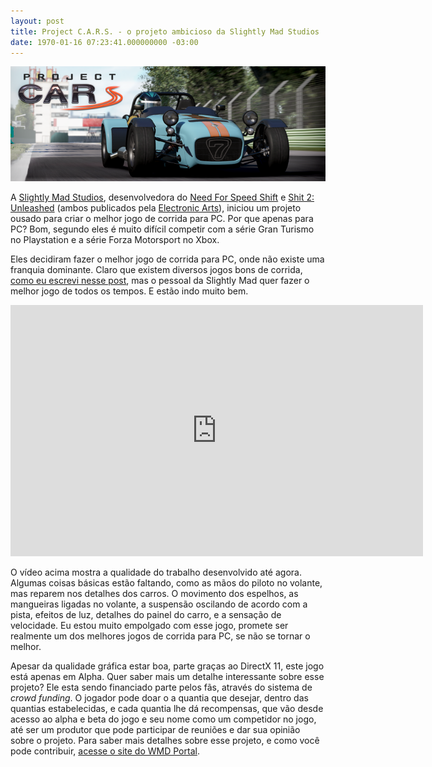 ```yaml
---
layout: post
title: Project C.A.R.S. - o projeto ambicioso da Slightly Mad Studios
date: 1970-01-16 07:23:41.000000000 -03:00
---
```


[![](../content/images/2012/04/cars_banner1.png "Project C.A.R.S")](../content/images/2012/04/cars_banner1.png)

A [Slightly Mad Studios](http://www.slightlymadstudios.com/ "Slightly Mad Studios"), desenvolvedora do [Need For Speed Shift](http://www.slightlymadstudios.com/games/need_for_speed_shift/ "Shift") e [Shit 2: Unleashed](http://www.slightlymadstudios.com/games/shift_2_unleashed/ "Shift 2") (ambos publicados pela [Electronic Arts](http://www.ea.com "EA")), iniciou um projeto ousado para criar o melhor jogo de corrida para PC. Por que apenas para PC? Bom, segundo eles é muito difícil competir com a série Gran Turismo no Playstation e a série Forza Motorsport no Xbox.

Eles decidiram fazer o melhor jogo de corrida para PC, onde não existe uma franquia dominante. Claro que existem diversos jogos bons de corrida, [como eu escrevi nesse post](http://gamedeveloper.com.br/blog/2011/12/13/jogo-de-corrida-vs-vida-real/ "Jogos de corrida"), mas o pessoal da Slightly Mad quer fazer o melhor jogo de todos os tempos. E estão indo muito bem.

<span class="embed-youtube" style="text-align:center; display: block;"><iframe allowfullscreen="true" class="youtube-player" frameborder="0" height="402" src="http://www.youtube.com/embed/4NSjfaSw4_M?version=3&rel=1&fs=1&autohide=2&showsearch=0&showinfo=1&iv_load_policy=1&wmode=transparent" type="text/html" width="660"></iframe></span>

O vídeo acima mostra a qualidade do trabalho desenvolvido até agora. Algumas coisas básicas estão faltando, como as mãos do piloto no volante, mas reparem nos detalhes dos carros. O movimento dos espelhos, as mangueiras ligadas no volante, a suspensão oscilando de acordo com a pista, efeitos de luz, detalhes do painel do carro, e a sensação de velocidade. Eu estou muito empolgado com esse jogo, promete ser realmente um dos melhores jogos de corrida para PC, se não se tornar o melhor.

Apesar da qualidade gráfica estar boa, parte graças ao DirectX 11, este jogo está apenas em Alpha. Quer saber mais um detalhe interessante sobre esse projeto? Ele esta sendo financiado parte pelos fãs, através do sistema de *crowd funding*. O jogador pode doar o a quantia que desejar, dentro das quantias estabelecidas, e cada quantia lhe dá recompensas, que vão desde acesso ao alpha e beta do jogo e seu nome como um competidor no jogo, até ser um produtor que pode participar de reuniões e dar sua opinião sobre o projeto. Para saber mais detalhes sobre esse projeto, e como você pode contribuir, [acesse o site do WMD Portal](http://www.wmdportal.com/projects/cars/ "WMD Portal").

<div id="-chrome-auto-translate-plugin-dialog" style="opacity: 1 !important; background-image: initial !important; background-attachment: initial !important; background-origin: initial !important; background-clip: initial !important; background-color: transparent !important; position: absolute !important; top: 0px; left: 0px; overflow-x: visible !important; overflow-y: visible !important; z-index: 999999 !important; text-align: left !important; display: none; background-position: initial initial !important; background-repeat: initial initial !important; padding: 0px !important; margin: 0px !important;">![](http://www.google.com/uds/css/small-logo.png)

</div>
